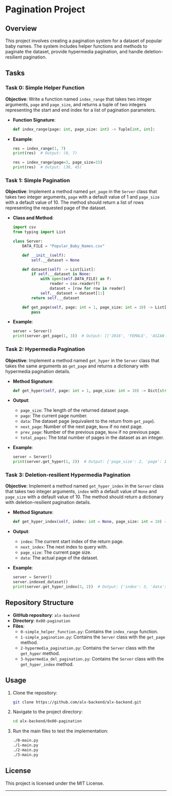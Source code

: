 # Pagination Project

## Overview

This project involves creating a pagination system for a dataset of popular baby names. The system includes helper functions and methods to paginate the dataset, provide hypermedia pagination, and handle deletion-resilient pagination.

## Tasks

### Task 0: Simple Helper Function

**Objective**: Write a function named `index_range` that takes two integer arguments, `page` and `page_size`, and returns a tuple of two integers representing the start and end index for a list of pagination parameters.

- **Function Signature**:
  ```python
  def index_range(page: int, page_size: int) -> Tuple[int, int]:
  ```

- **Example**:
  ```python
  res = index_range(1, 7)
  print(res)  # Output: (0, 7)

  res = index_range(page=3, page_size=15)
  print(res)  # Output: (30, 45)
  ```

### Task 1: Simple Pagination

**Objective**: Implement a method named `get_page` in the `Server` class that takes two integer arguments, `page` with a default value of 1 and `page_size` with a default value of 10. The method should return a list of rows representing the requested page of the dataset.

- **Class and Method**:
  ```python
  import csv
  from typing import List

  class Server:
      DATA_FILE = "Popular_Baby_Names.csv"

      def __init__(self):
          self.__dataset = None

      def dataset(self) -> List[List]:
          if self.__dataset is None:
              with open(self.DATA_FILE) as f:
                  reader = csv.reader(f)
                  dataset = [row for row in reader]
              self.__dataset = dataset[1:]
          return self.__dataset

      def get_page(self, page: int = 1, page_size: int = 10) -> List[List]:
          pass
  ```

- **Example**:
  ```python
  server = Server()
  print(server.get_page(1, 3))  # Output: [['2016', 'FEMALE', 'ASIAN AND PACIFIC ISLANDER', 'Olivia', '172', '1'], ...]
  ```

### Task 2: Hypermedia Pagination

**Objective**: Implement a method named `get_hyper` in the `Server` class that takes the same arguments as `get_page` and returns a dictionary with hypermedia pagination details.

- **Method Signature**:
  ```python
  def get_hyper(self, page: int = 1, page_size: int = 10) -> Dict[str, Any]:
  ```

- **Output**:
  - `page_size`: The length of the returned dataset page.
  - `page`: The current page number.
  - `data`: The dataset page (equivalent to the return from `get_page`).
  - `next_page`: Number of the next page, `None` if no next page.
  - `prev_page`: Number of the previous page, `None` if no previous page.
  - `total_pages`: The total number of pages in the dataset as an integer.

- **Example**:
  ```python
  server = Server()
  print(server.get_hyper(1, 2))  # Output: {'page_size': 2, 'page': 1, ...}
  ```

### Task 3: Deletion-resilient Hypermedia Pagination

**Objective**: Implement a method named `get_hyper_index` in the `Server` class that takes two integer arguments, `index` with a default value of `None` and `page_size` with a default value of 10. The method should return a dictionary with deletion-resilient pagination details.

- **Method Signature**:
  ```python
  def get_hyper_index(self, index: int = None, page_size: int = 10) -> Dict[str, Any]:
  ```

- **Output**:
  - `index`: The current start index of the return page.
  - `next_index`: The next index to query with.
  - `page_size`: The current page size.
  - `data`: The actual page of the dataset.

- **Example**:
  ```python
  server = Server()
  server.indexed_dataset()
  print(server.get_hyper_index(3, 2))  # Output: {'index': 3, 'data': [...], 'page_size': 2, 'next_index': 5}
  ```

## Repository Structure

- **GitHub repository**: `alx-backend`
- **Directory**: `0x00-pagination`
- **Files**:
  - `0-simple_helper_function.py`: Contains the `index_range` function.
  - `1-simple_pagination.py`: Contains the `Server` class with the `get_page` method.
  - `2-hypermedia_pagination.py`: Contains the `Server` class with the `get_hyper` method.
  - `3-hypermedia_del_pagination.py`: Contains the `Server` class with the `get_hyper_index` method.

## Usage

1. Clone the repository:
   ```bash
   git clone https://github.com/alx-backend/alx-backend.git
   ```

2. Navigate to the project directory:
   ```bash
   cd alx-backend/0x00-pagination
   ```

3. Run the main files to test the implementation:
   ```bash
   ./0-main.py
   ./1-main.py
   ./2-main.py
   ./3-main.py
   ```

## License

This project is licensed under the MIT License.

---
